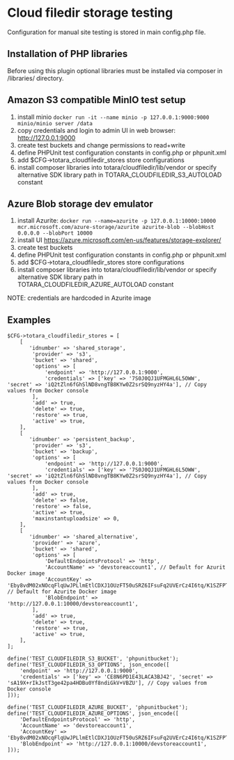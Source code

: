 # Cloud filedir storage testing

Configuration for manual site testing is stored in main config.php file.


## Installation of PHP libraries

Before using this plugin optional libraries must be installed via composer in /libraries/ directory.


## Amazon S3 compatible MinIO test setup

1. install minio ``docker run -it --name minio -p 127.0.0.1:9000:9000 minio/minio server /data``
2. copy credentials and login to admin UI in web browser: http://127.0.0.1:9000
3. create test buckets and change permissions to read+write
4. define PHPUnit test configuration constants in config.php or phpunit.xml
5. add $CFG->totara_cloudfiledir_stores store configurations
6. install composer libraries into totara/cloudfiledir/lib/vendor
   or specify alternative SDK library path in TOTARA_CLOUDFILEDIR_S3_AUTOLOAD constant


## Azure Blob storage dev emulator

1. install Azurite: ``docker run --name=azurite -p 127.0.0.1:10000:10000 mcr.microsoft.com/azure-storage/azurite azurite-blob --blobHost 0.0.0.0 --blobPort 10000``
2. install UI https://azure.microsoft.com/en-us/features/storage-explorer/
3. create test buckets
4. define PHPUnit test configuration constants in config.php or phpunit.xml
5. add $CFG->totara_cloudfiledir_stores store configurations
6. install composer libraries into totara/cloudfiledir/lib/vendor
   or specify alternative SDK library path in TOTARA_CLOUDFILEDIR_AZURE_AUTOLOAD constant

NOTE: credentials are hardcoded in Azurite image


## Examples

```
$CFG->totara_cloudfiledir_stores = [
    [
       'idnumber' => 'shared_storage',
        'provider' => 's3',
        'bucket' => 'shared',
        'options' => [
            'endpoint' => 'http://127.0.0.1:9000',
            'credentials' => ['key' => '7S0J0QJ1UFMGHL6L5OWW', 'secret' => 'iQ2tZln6fGhSlND8vngTB8KYw0Z2srSQ9nyzHY4a'], // Copy values from Docker console
        ],
        'add' => true,
        'delete' => true,
        'restore' => true,
        'active' => true,
    ],
    [
       'idnumber' => 'persistent_backup',
        'provider' => 's3',
        'bucket' => 'backup',
        'options' => [
            'endpoint' => 'http://127.0.0.1:9000',
            'credentials' => ['key' => '7S0J0QJ1UFMGHL6L5OWW', 'secret' => 'iQ2tZln6fGhSlND8vngTB8KYw0Z2srSQ9nyzHY4a'], // Copy values from Docker console
        ],
        'add' => true,
        'delete' => false,
        'restore' => false,
        'active' => true,
        'maxinstantuploadsize' => 0,
    ],
    [
       'idnumber' => 'shared_alternative',
        'provider' => 'azure',
        'bucket' => 'shared',
        'options' => [
            'DefaultEndpointsProtocol' => 'http',
            'AccountName' => 'devstoreaccount1', // Default for Azurit Docker image
            'AccountKey' => 'Eby8vdM02xNOcqFlqUwJPLlmEtlCDXJ1OUzFT50uSRZ6IFsuFq2UVErCz4I6tq/K1SZFPTOtr/KBHBeksoGMGw==', // Default for Azurite Docker image
            'BlobEndpoint' => 'http://127.0.0.1:10000/devstoreaccount1',
        ],
        'add' => true,
        'delete' => true,
        'restore' => true,
        'active' => true,
    ],
];
```

```
define('TEST_CLOUDFILEDIR_S3_BUCKET', 'phpunitbucket');
define('TEST_CLOUDFILEDIR_S3_OPTIONS', json_encode([
    'endpoint' => 'http://127.0.0.1:9000',
    'credentials' => ['key' => 'CE8N6PD1E43LACA3BJ42', 'secret' => 'sA19X+rIkJstT3ge42pa4HDBu0Yf8ndiGkV+VBZU'], // Copy values from Docker console
]));
```

```
define('TEST_CLOUDFILEDIR_AZURE_BUCKET', 'phpunitbucket');
define('TEST_CLOUDFILEDIR_AZURE_OPTIONS', json_encode([
    'DefaultEndpointsProtocol' => 'http',
    'AccountName' => 'devstoreaccount1',
    'AccountKey' => 'Eby8vdM02xNOcqFlqUwJPLlmEtlCDXJ1OUzFT50uSRZ6IFsuFq2UVErCz4I6tq/K1SZFPTOtr/KBHBeksoGMGw==',
    'BlobEndpoint' => 'http://127.0.0.1:10000/devstoreaccount1',
]));
```